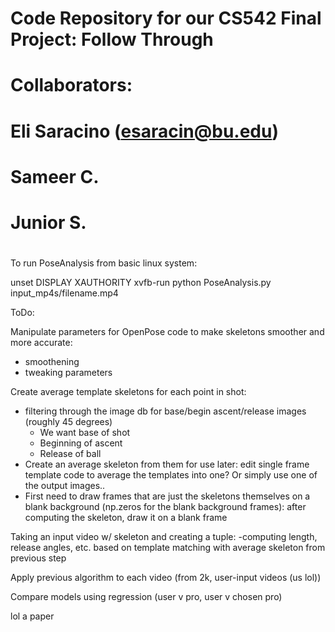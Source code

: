 # 
# Code Repository for our CS542 Final Project: Follow Through
#
# Collaborators:
# Eli Saracino (esaracin@bu.edu)
# Sameer C.
# Junior S.
#

To run PoseAnalysis from basic linux system:

unset DISPLAY XAUTHORITY
xvfb-run python PoseAnalysis.py input_mp4s/filename.mp4


ToDo:

Manipulate parameters for OpenPose code to make skeletons smoother and more accurate:
- smoothening
- tweaking parameters

Create average template skeletons for each point in shot:
- filtering through the image db for base/begin ascent/release images (roughly 45 degrees)
	- We want base of shot
	- Beginning of ascent
	- Release of ball
- Create an average skeleton from them for use later: edit single frame template code to average the templates into one? Or simply use one of the output images..
- First need to draw frames that are just the skeletons themselves on a blank background (np.zeros for the blank background frames): after computing the skeleton, draw it on a blank frame

Taking an input video w/ skeleton and creating a tuple:
-computing length, release angles, etc. based on template matching with average skeleton from previous step

Apply previous algorithm to each video (from 2k, user-input videos (us lol))

Compare models using regression (user v pro, user v chosen pro)

lol a paper
